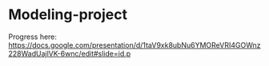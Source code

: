 # Modeling-project

Progress here:
https://docs.google.com/presentation/d/1taV9xk8ubNu6YMOReVRI4GOWnz228WadUajlVK-6wnc/edit#slide=id.p